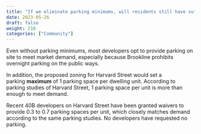```yaml
---
title: "If we eliminate parking minimums, will residents still have sufficient parking?"
date: 2023-05-26
draft: false
weight: 210
categories: ["Community"]
---
```

Even without parking minimums, most developers opt to provide parking on site to meet market demand, especially because Brookline prohibits overnight parking on the public ways.

In addition, the proposed zoning for Harvard Street would set a parking **maximum** of 1 parking space per dwelling unit. According to parking studies of Harvard Street, 1 parking space per unit is more than enough to meet demand.

Recent 40B developers on Harvard Street have been granted waivers to provide 0.3 to 0.7 parking spaces per unit, which closely matches demand according to the same parking studies. No developers have requested no parking.
